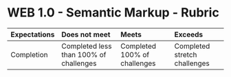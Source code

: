 # WEB 1.0 - Semantic Markup - Rubric 

| Expectations | Does not meet | Meets                       | Exceeds                           |
|:-------------|:--------------|:----------------------------|:----------------------------------|
| Completion | Completed less than 100% of challenges | Completed 100% of challenges | Completed stretch challenges                       |
